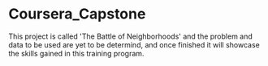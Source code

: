 # Coursera_Capstone
This project is called 'The Battle of Neighborhoods' and the problem and data to be used are yet to be determind, and once finished it will showcase the skills gained in this training program.
